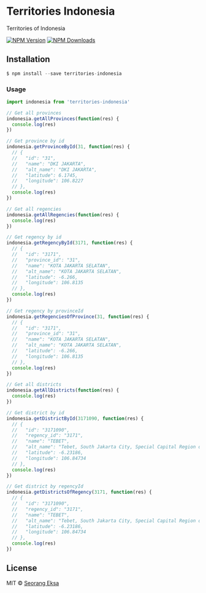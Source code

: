 # Territories Indonesia
Territories of Indonesia

[![NPM Version](https://img.shields.io/npm/v/territories-indonesia.svg?maxAge=2592000)](https://www.npmjs.com/package/territories-indonesia)
[![NPM Downloads](https://img.shields.io/npm/dt/territories-indonesia.svg?maxAge=2592000)](https://www.npmjs.com/package/territories-indonesia)

## Installation
```js
$ npm install --save territories-indonesia
```

### Usage
```js
import indonesia from 'territories-indonesia'

// Get all provinces
indonesia.getAllProvinces(function(res) {
  console.log(res)
})

// Get province by id
indonesia.getProvinceById(31, function(res) {
  // {
  //   "id": "31",
  //   "name": "DKI JAKARTA",
  //   "alt_name": "DKI JAKARTA",
  //   "latitude": 6.1745,
  //   "longitude": 106.8227
  // },
  console.log(res)
})

// Get all regencies
indonesia.getAllRegencies(function(res) {
  console.log(res)
})

// Get regency by id
indonesia.getRegencyById(3171, function(res) {
  // {
  //   "id": "3171",
  //   "province_id": "31",
  //   "name": "KOTA JAKARTA SELATAN",
  //   "alt_name": "KOTA JAKARTA SELATAN",
  //   "latitude": -6.266,
  //   "longitude": 106.8135
  // },
  console.log(res)
})

// Get regency by provinceId
indonesia.getRegenciesOfProvince(31, function(res) {
  // {
  //   "id": "3171",
  //   "province_id": "31",
  //   "name": "KOTA JAKARTA SELATAN",
  //   "alt_name": "KOTA JAKARTA SELATAN",
  //   "latitude": -6.266,
  //   "longitude": 106.8135
  // },
  console.log(res)
})

// Get all districts
indonesia.getAllDistricts(function(res) {
  console.log(res)
})

// Get district by id
indonesia.getDistrictById(3171090, function(res) {
  // {
  //   "id": "3171090",
  //   "regency_id": "3171",
  //   "name": "TEBET",
  //   "alt_name": "Tebet, South Jakarta City, Special Capital Region of Jakarta, Indonesia",
  //   "latitude": -6.23186,
  //   "longitude": 106.84734
  // },
  console.log(res)
})

// Get district by regencyId
indonesia.getDistrictsOfRegency(3171, function(res) {
  // {
  //   "id": "3171090",
  //   "regency_id": "3171",
  //   "name": "TEBET",
  //   "alt_name": "Tebet, South Jakarta City, Special Capital Region of Jakarta, Indonesia",
  //   "latitude": -6.23186,
  //   "longitude": 106.84734
  // },
  console.log(res)
})
```

## License
MIT © [Seorang Eksa](http://www.seorangeksa.com)